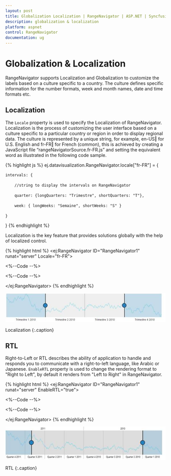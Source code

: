 ```yaml
---
layout: post
title: Globalization Localization | RangeNavigator | ASP.NET | Syncfusion
description: globalization & localization
platform: aspnet
control: RangeNavigator
documentation: ug
---
```


# Globalization & Localization

RangeNavigator supports Localization and Globalization to customize the labels based on a culture specific to a country. The culture defines specific information for the number formats, week and month names, date and time formats etc. 

## Localization

The `Locale` property is used to specify the Localization of RangeNavigator. Localization is the process of customizing the user interface based on a culture specific to a particular country or region in order to display regional data.  The culture is represented by a unique string, for example, en-US‖ for U.S. English and fr-FR‖ for French (common), this is achieved by creating a JavaScript file “rangeNavigatorSource.fr-FR.js” and setting the equivalent word as illustrated in the following code sample.

{% highlight js %}
ej.datavisualization.RangeNavigator.locale["fr-FR"] = {

    intervals: {

        //string to display the intervals on RangeNavigator

        quarter: {longQuarters: "Trimestre", shortQuarters: "T"},

        week: { longWeeks: "Semaine", shortWeeks: "S" }

    }

}
{% endhighlight %}

Localization is the key feature that provides solutions globally with the help of localized control. 

{% highlight html %}
<ej:RangeNavigator ID="RangeNavigator1" runat="server" Locale="fr-FR">

<%--Code --%>

<%--Code --%>

</ej:RangeNavigator>
{% endhighlight %}

![](Globalization-Localization_images/Globalization-Localization_img1.png)

Localization
{:.caption}

## RTL

Right-to-Left or RTL describes the ability of application to handle and responds you to communicate with a right-to-left language, like Arabic or Japanese. `EnableRTL` property is used to change the rendering format  to "Right to Left", by default it renders from "Left to Right" in RangeNavigator. 

{% highlight html %}
<ej:RangeNavigator ID="RangeNavigator1" runat="server" EnableRTL="true">

<%--Code --%>

<%--Code --%>

</ej:RangeNavigator>
{% endhighlight %}

![](Globalization-Localization_images/Globalization-Localization_img2.png)

RTL
{:.caption}